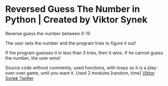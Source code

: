 # Reversed Guess The Number in Python | Created by Viktor Synek
Reverse guess the number between 0-15

The user sets the number and the program tries to figure it out!

If the program guesses it in less than 3 tries, then it wins. If he cannot guess the number, the user wins!



Source code without comments, used functions, with loops so it is a play-over-over game, until you want it. Used 2 modules [random, time] 
[Viktor Synek Twitter](https://www.twitter.com/vAnonyms)
